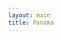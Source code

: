 ```yaml
---
layout: main
title: Panama
---
```


<link href="{{site.baseurl}}/bower_components/panama-network/css/index.css" rel="stylesheet">
<script src="{{site.baseurl}}/bower_components/d3/d3.min.js"></script>
<script src="{{site.baseurl}}/bower_components/panama-network/src/pty.js"></script>
<!-- <link href="{{ site.baseurl }}/css/font-awesome.min.css" rel="stylesheet"> -->

<div class="row">
    <div class="col-md-12">
        <div id="demo"></div>
    </div>
</div>

<script>
d3.json('{{ site.baseurl }}/portfolio/data/random-network.json', function(error, data) {

    if (error) { return error; }

    var width = parseInt(d3.select('#demo').style('width'), 10),
        height = 1000;

    var chart01 = pty.chart.network()
        .width(width)
        .height(height)
        .linkDistance(10)
        .linkStrength(0.05)
        .charge(-5e2)
        .zoomExtent([0.1,20])
        .friction(0.4)
        .nodeRadius(8)
        .nodeClass(function(d) { return d.type; })
        .nodeLabel(function(d) { return d.name; });


    d3.select('div#demo').data([data]).call(chart01);
});
</script>